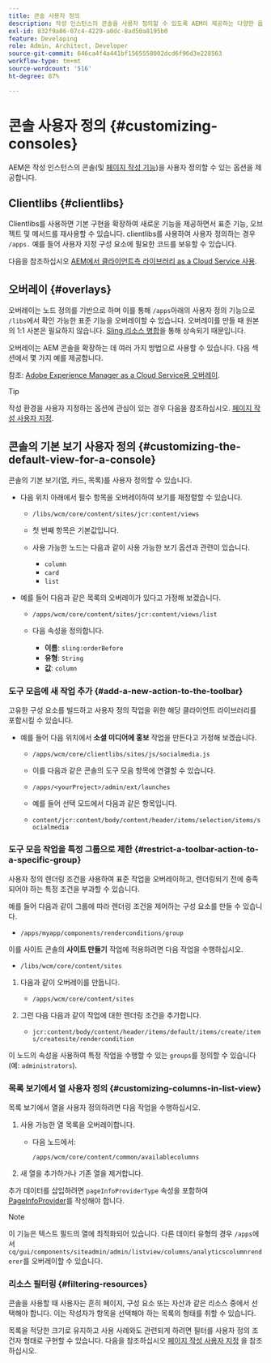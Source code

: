 ```yaml
---
title: 콘솔 사용자 정의
description: 작성 인스턴스의 콘솔을 사용자 정의할 수 있도록 AEM이 제공하는 다양한 옵션에 대해 알아봅니다.
exl-id: 832f9a86-07c4-4229-a0dc-8ad50a8195b0
feature: Developing
role: Admin, Architect, Developer
source-git-commit: 646ca4f4a441bf1565558002dcd6f96d3e228563
workflow-type: tm+mt
source-wordcount: '516'
ht-degree: 87%

---
```


# 콘솔 사용자 정의 {#customizing-consoles}

AEM은 작성 인스턴스의 콘솔(및 [페이지 작성 기능](/help/implementing/developing/extending/page-authoring.md))을 사용자 정의할 수 있는 옵션을 제공합니다.

## Clientlibs {#clientlibs}

Clientlibs를 사용하면 기본 구현을 확장하여 새로운 기능을 제공하면서 표준 기능, 오브젝트 및 메서드를 재사용할 수 있습니다. clientlibs를 사용하여 사용자 정의하는 경우 `/apps.` 예를 들어 사용자 지정 구성 요소에 필요한 코드를 보유할 수 있습니다.

다음을 참조하십시오 [AEM에서 클라이언트측 라이브러리 as a Cloud Service 사용](/help/implementing/developing/introduction/clientlibs.md).

## 오버레이 {#overlays}

오버레이는 노드 정의를 기반으로 하며 이를 통해 `/apps`아래의 사용자 정의 기능으로 `/libs`에서 확인 가능한 표준 기능을 오버레이할 수 있습니다. 오버레이를 만들 때 원본의 1:1 사본은 필요하지 않습니다. [Sling 리소스 병합](/help/implementing/developing/introduction/sling-resource-merger.md)을 통해 상속되기 때문입니다.

오버레이는 AEM 콘솔을 확장하는 데 여러 가지 방법으로 사용할 수 있습니다. 다음 섹션에서 몇 가지 예를 제공합니다.

참조: [Adobe Experience Manager as a Cloud Service용 오버레이](/help/implementing/developing/introduction/overlays.md).

>[!TIP]
>
>작성 환경을 사용자 지정하는 옵션에 관심이 있는 경우 다음을 참조하십시오. [페이지 작성 사용자 지정](/help/implementing/developing/extending/page-authoring.md).

## 콘솔의 기본 보기 사용자 정의 {#customizing-the-default-view-for-a-console}

콘솔의 기본 보기(열, 카드, 목록)를 사용자 정의할 수 있습니다.

* 다음 위치 아래에서 필수 항목을 오버레이하여 보기를 재정렬할 수 있습니다.

   * `/libs/wcm/core/content/sites/jcr:content/views`

   * 첫 번째 항목은 기본값입니다.

   * 사용 가능한 노드는 다음과 같이 사용 가능한 보기 옵션과 관련이 있습니다.

      * `column`
      * `card`
      * `list`

* 예를 들어 다음과 같은 목록의 오버레이가 있다고 가정해 보겠습니다.

   * `/apps/wcm/core/content/sites/jcr:content/views/list`

   * 다음 속성을 정의합니다.

      * **이름**: `sling:orderBefore`
      * **유형**: `String`
      * **값**: `column`

### 도구 모음에 새 작업 추가 {#add-a-new-action-to-the-toolbar}

고유한 구성 요소를 빌드하고 사용자 정의 작업을 위한 해당 클라이언트 라이브러리를 포함시킬 수 있습니다.

* 예를 들어 다음 위치에서 **소셜 미디어에 홍보** 작업을 만든다고 가정해 보겠습니다.

   * `/apps/wcm/core/clientlibs/sites/js/socialmedia.js`

   * 이를 다음과 같은 콘솔의 도구 모음 항목에 연결할 수 있습니다.

   * `/apps/<yourProject>/admin/ext/launches`

   * 예를 들어 선택 모드에서 다음과 같은 항목입니다.

   * `content/jcr:content/body/content/header/items/selection/items/socialmedia`

### 도구 모음 작업을 특정 그룹으로 제한 {#restrict-a-toolbar-action-to-a-specific-group}

사용자 정의 렌더링 조건을 사용하여 표준 작업을 오버레이하고, 렌더링되기 전에 충족되어야 하는 특정 조건을 부과할 수 있습니다.

예를 들어 다음과 같이 그룹에 따라 렌더링 조건을 제어하는 구성 요소를 만들 수 있습니다.

* `/apps/myapp/components/renderconditions/group`

이를 사이트 콘솔의 **사이트 만들기** 작업에 적용하려면 다음 작업을 수행하십시오.

* `/libs/wcm/core/content/sites`

1. 다음과 같이 오버레이를 만듭니다.

   * `/apps/wcm/core/content/sites`

1. 그런 다음 다음과 같이 작업에 대한 렌더링 조건을 추가합니다.

   * `jcr:content/body/content/header/items/default/items/create/items/createsite/rendercondition`

이 노드의 속성을 사용하여 특정 작업을 수행할 수 있는 `groups`를 정의할 수 있습니다(예: `administrators`).

### 목록 보기에서 열 사용자 정의 {#customizing-columns-in-list-view}

목록 보기에서 열을 사용자 정의하려면 다음 작업을 수행하십시오.

1. 사용 가능한 열 목록을 오버레이합니다.

   * 다음 노드에서:

     `/apps/wcm/core/content/common/availablecolumns`

1. 새 열을 추가하거나 기존 열을 제거합니다.

추가 데이터를 삽입하려면 `pageInfoProviderType` 속성을 포함하여 [PageInfoProvider](https://developer.adobe.com/experience-manager/reference-materials/cloud-service/javadoc/com/day/cq/wcm/api/PageInfoProvider.html)를 작성해야 합니다.

>[!NOTE]
>
>이 기능은 텍스트 필드의 열에 최적화되어 있습니다. 다른 데이터 유형의 경우 `/apps`에서 `cq/gui/components/siteadmin/admin/listview/columns/analyticscolumnrenderer`를 오버레이할 수 있습니다.

### 리소스 필터링 {#filtering-resources}

콘솔을 사용할 때 사용자는 흔히 페이지, 구성 요소 또는 자산과 같은 리소스 중에서 선택해야 합니다. 이는 작성자가 항목을 선택해야 하는 목록의 형태를 취할 수 있습니다.

목록을 적당한 크기로 유지하고 사용 사례와도 관련되게 하려면 필터를 사용자 정의 조건자 형태로 구현할 수 있습니다. 다음을 참조하십시오 [페이지 작성 사용자 지정](/help/implementing/developing/extending/page-authoring.md#filtering-resources) 을 참조하십시오.
